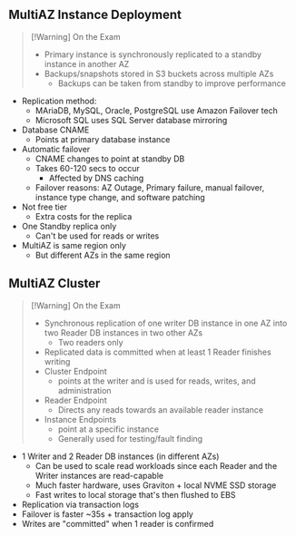 

## MultiAZ Instance Deployment

>[!Warning] On the Exam
> - Primary instance is synchronously replicated to a standby instance in another AZ
> - Backups/snapshots stored in S3 buckets across multiple AZs
> 	- Backups can be taken from standby to improve performance

- Replication method:
	- MAriaDB, MySQL, Oracle, PostgreSQL use Amazon Failover tech
	- Microsoft SQL uses SQL Server database mirroring
- Database CNAME
	- Points at primary database instance
- Automatic failover
	- CNAME changes to point at standby DB
	- Takes 60-120 secs to occur
		- Affected by DNS caching
	- Failover reasons: AZ Outage, Primary failure, manual failover, instance type change, and software patching
- Not free tier
	- Extra costs for the replica
- One Standby replica only
	- Can't be used for reads or writes
- MultiAZ is same region only
	- But different AZs in the same region

## MultiAZ Cluster

>[!Warning] On the Exam
> - Synchronous replication of one writer DB instance in one AZ into two Reader DB instances in two other AZs
> 	- Two readers only
> - Replicated data is committed when at least 1 Reader finishes writing
> - Cluster Endpoint 
> 	- points at the writer and is used for reads, writes, and administration
> - Reader Endpoint
> 	- Directs any reads towards an available reader instance
> - Instance Endpoints
> 	- point at a specific instance
> 	- Generally used for testing/fault finding

- 1 Writer and 2 Reader DB instances (in different AZs)
	- Can be used to scale read workloads since each Reader and the Writer instances are read-capable
	- Much faster hardware, uses Graviton + local NVME SSD storage
	- Fast writes to local storage that's then flushed to EBS
- Replication via transaction logs
- Failover is faster ~35s + transaction log apply
- Writes are "committed" when 1 reader is confirmed